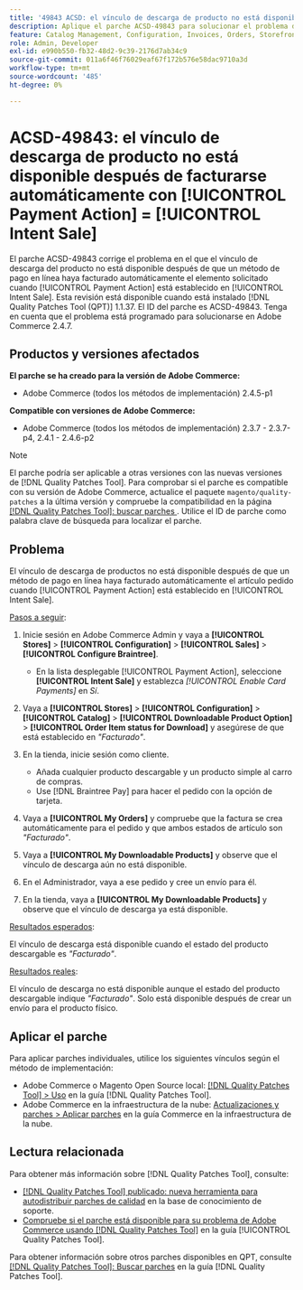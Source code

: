 ```yaml
---
title: '49843 ACSD: el vínculo de descarga de producto no está disponible después de facturarse automáticamente con [!UICONTROL Payment Action] = [!UICONTROL Intent Sale]'
description: Aplique el parche ACSD-49843 para solucionar el problema de Adobe Commerce en el que el vínculo de descarga de productos no está disponible después de que un método de pago en línea factura automáticamente el artículo pedido cuando [!UICONTROL Payment Action] se establece en [!UICONTROL Intent Sale].
feature: Catalog Management, Configuration, Invoices, Orders, Storefront
role: Admin, Developer
exl-id: e990b550-fb32-48d2-9c39-2176d7ab34c9
source-git-commit: 011a6f46f76029eaf67f172b576e58dac9710a3d
workflow-type: tm+mt
source-wordcount: '485'
ht-degree: 0%

---
```


# ACSD-49843: el vínculo de descarga de producto no está disponible después de facturarse automáticamente con [!UICONTROL Payment Action] = [!UICONTROL Intent Sale]

El parche ACSD-49843 corrige el problema en el que el vínculo de descarga del producto no está disponible después de que un método de pago en línea haya facturado automáticamente el elemento solicitado cuando [!UICONTROL Payment Action] está establecido en [!UICONTROL Intent Sale]. Esta revisión está disponible cuando está instalado [!DNL Quality Patches Tool (QPT)] 1.1.37. El ID del parche es ACSD-49843. Tenga en cuenta que el problema está programado para solucionarse en Adobe Commerce 2.4.7.

## Productos y versiones afectados

**El parche se ha creado para la versión de Adobe Commerce:**

* Adobe Commerce (todos los métodos de implementación) 2.4.5-p1

**Compatible con versiones de Adobe Commerce:**

* Adobe Commerce (todos los métodos de implementación) 2.3.7 - 2.3.7-p4, 2.4.1 - 2.4.6-p2

>[!NOTE]
>
>El parche podría ser aplicable a otras versiones con las nuevas versiones de [!DNL Quality Patches Tool]. Para comprobar si el parche es compatible con su versión de Adobe Commerce, actualice el paquete `magento/quality-patches` a la última versión y compruebe la compatibilidad en la página [[!DNL Quality Patches Tool]: buscar parches ](https://experienceleague.adobe.com/tools/commerce-quality-patches/index.html?lang=es). Utilice el ID de parche como palabra clave de búsqueda para localizar el parche.

## Problema

El vínculo de descarga de productos no está disponible después de que un método de pago en línea haya facturado automáticamente el artículo pedido cuando [!UICONTROL Payment Action] está establecido en [!UICONTROL Intent Sale].

<u>Pasos a seguir</u>:

1. Inicie sesión en Adobe Commerce Admin y vaya a **[!UICONTROL Stores]** > **[!UICONTROL Configuration]** > **[!UICONTROL Sales]** > **[!UICONTROL Configure Braintree]**.

   * En la lista desplegable [!UICONTROL Payment Action], seleccione **[!UICONTROL Intent Sale]** y establezca *[!UICONTROL Enable Card Payments]* en *Sí*.

1. Vaya a **[!UICONTROL Stores]** > **[!UICONTROL Configuration]** > **[!UICONTROL Catalog]** > **[!UICONTROL Downloadable Product Option]** > **[!UICONTROL Order Item status for Download]** y asegúrese de que está establecido en *&quot;Facturado&quot;*.
1. En la tienda, inicie sesión como cliente.

   * Añada cualquier producto descargable y un producto simple al carro de compras.
   * Use [!DNL Braintree Pay] para hacer el pedido con la opción de tarjeta.

1. Vaya a **[!UICONTROL My Orders]** y compruebe que la factura se crea automáticamente para el pedido y que ambos estados de artículo son *&quot;Facturado&quot;*.
1. Vaya a **[!UICONTROL My Downloadable Products]** y observe que el vínculo de descarga aún no está disponible.
1. En el Administrador, vaya a ese pedido y cree un envío para él.
1. En la tienda, vaya a **[!UICONTROL My Downloadable Products]** y observe que el vínculo de descarga ya está disponible.

<u>Resultados esperados</u>:

El vínculo de descarga está disponible cuando el estado del producto descargable es *&quot;Facturado&quot;*.

<u>Resultados reales</u>:

El vínculo de descarga no está disponible aunque el estado del producto descargable indique *&quot;Facturado&quot;*. Solo está disponible después de crear un envío para el producto físico.

## Aplicar el parche

Para aplicar parches individuales, utilice los siguientes vínculos según el método de implementación:

* Adobe Commerce o Magento Open Source local: [[!DNL Quality Patches Tool] > Uso](/help/tools/quality-patches-tool/usage.md) en la guía [!DNL Quality Patches Tool].
* Adobe Commerce en la infraestructura de la nube: [Actualizaciones y parches > Aplicar parches](https://experienceleague.adobe.com/docs/commerce-cloud-service/user-guide/develop/upgrade/apply-patches.html?lang=es) en la guía Commerce en la infraestructura de la nube.

## Lectura relacionada

Para obtener más información sobre [!DNL Quality Patches Tool], consulte:

* [[!DNL Quality Patches Tool] publicado: nueva herramienta para autodistribuir parches de calidad](https://experienceleague.adobe.com/es/docs/commerce-operations/tools/quality-patches-tool/quality-patches-tool-to-self-serve-quality-patches) en la base de conocimiento de soporte.
* [Compruebe si el parche está disponible para su problema de Adobe Commerce usando [!DNL Quality Patches Tool]](/help/tools/quality-patches-tool/patches-available-in-qpt/check-patch-for-magento-issue-with-magento-quality-patches.md) en la guía [!UICONTROL Quality Patches Tool].


Para obtener información sobre otros parches disponibles en QPT, consulte [[!DNL Quality Patches Tool]: Buscar parches](https://experienceleague.adobe.com/tools/commerce-quality-patches/index.html?lang=es) en la guía [!DNL Quality Patches Tool].
